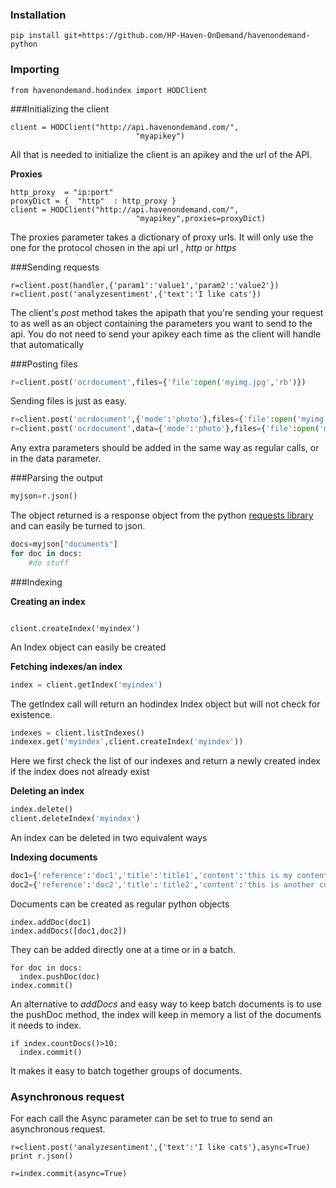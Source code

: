### Installation

```
pip install git+https://github.com/HP-Haven-OnDemand/havenondemand-python
```


### Importing

```
from havenondemand.hodindex import HODClient
```

###Initializing the client

```
client = HODClient("http://api.havenondemand.com/",
                            "myapikey")
```

All that is needed to initialize the client is an apikey and the url of the API.

**Proxies**
```
http_proxy  = "ip:port"
proxyDict = {  "http"  : http_proxy }
client = HODClient("http://api.havenondemand.com/",
                            "myapikey",proxies=proxyDict)
```

The proxies parameter takes a dictionary of proxy urls. It will only use the one for the protocol chosen in the api url , *http* or *https*

###Sending requests

```
r=client.post(handler,{'param1':'value1','param2':'value2'})
r=client.post('analyzesentiment',{'text':'I like cats'})
```
The client's *post* method takes the apipath that you're sending your request to as well as an object containing the parameters you want to send to the api. You do not need to send your apikey each time as the client will handle that automatically

###Posting files

```python
r=client.post('ocrdocument',files={'file':open('myimg.jpg','rb')})
```
Sending files is just as easy.

```python
r=client.post('ocrdocument',{'mode':'photo'},files={'file':open('myimg.jpg','rb')})
r=client.post('ocrdocument',data={'mode':'photo'},files={'file':open('myimg.jpg','rb')})
```
Any extra parameters should be added in the same way as regular calls, or in the data parameter.

###Parsing the output

```python
myjson=r.json()
```

The object returned is a response object from the python [requests library](http://docs.python-requests.org/en/latest/) and can easily be turned to json.

```python
docs=myjson["documents"]
for doc in docs:
    #do stuff
```

###Indexing

**Creating an index**

```

client.createIndex('myindex')

```

An Index object can easily be created

**Fetching indexes/an index**

```python
index = client.getIndex('myindex')
```
The getIndex call will return an hodindex Index object but will not check for existence.

```python
indexes = client.listIndexes()
indexex.get('myindex',client.createIndex('myindex'))
```

Here we first check the list of our indexes and return a newly created index if the index does not already exist

**Deleting an index**

```python
index.delete()
client.deleteIndex('myindex')
```
An index can be deleted in two equivalent ways

**Indexing documents**

```python
doc1={'reference':'doc1','title':'title1','content':'this is my content'}
doc2={'reference':'doc2','title':'title2','content':'this is another content'}
```
Documents can be created as regular python objects

```
index.addDoc(doc1)
index.addDocs([doc1,doc2])
```
They can be added directly one at a time or in a batch.

```
for doc in docs:
  index.pushDoc(doc)
index.commit()
```

An alternative to *addDocs* and easy way to keep batch documents is to use the pushDoc method, the index will keep in memory a list of the documents it needs to index.

```
if index.countDocs()>10:
  index.commit()
```

It makes it easy to batch together groups of documents.



### Asynchronous request

For each call the Async parameter can be set to true to send an asynchronous request.

```
r=client.post('analyzesentiment',{'text':'I like cats'},async=True)
print r.json()

r=index.commit(async=True)
```
